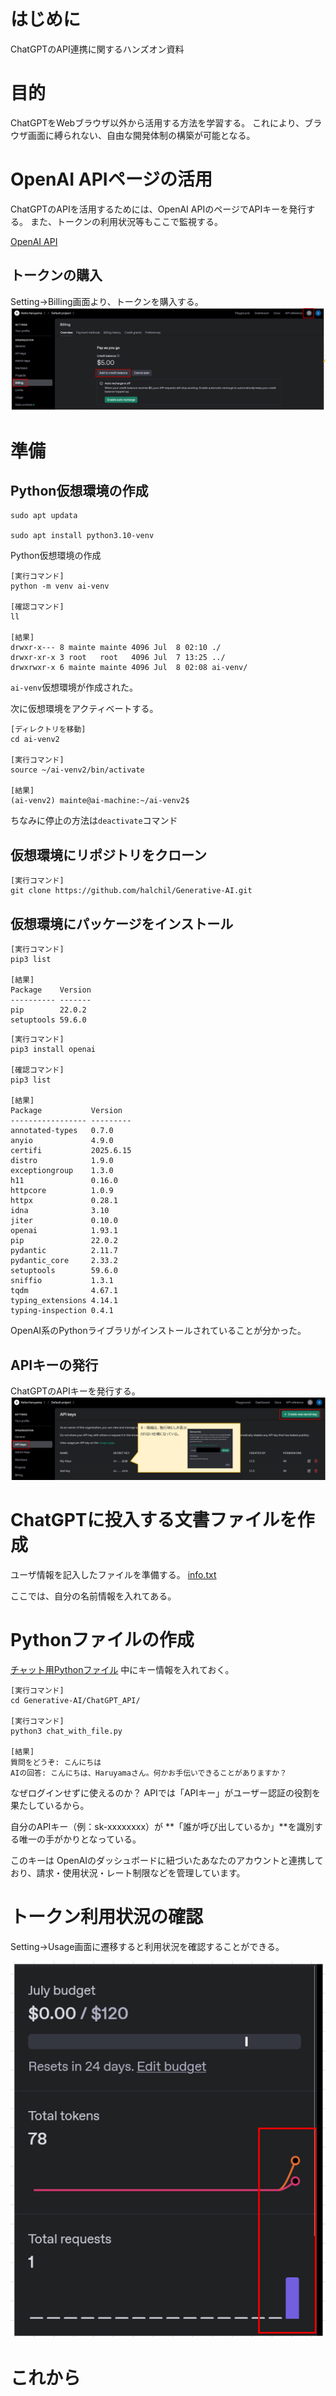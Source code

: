 # はじめに
ChatGPTのAPI連携に関するハンズオン資料

# 目的
ChatGPTをWebブラウザ以外から活用する方法を学習する。
これにより、ブラウザ画面に縛られない、自由な開発体制の構築が可能となる。

# OpenAI APIページの活用

ChatGPTのAPIを活用するためには、OpenAI APIのページでAPIキーを発行する。
また、トークンの利用状況等もここで監視する。

[OpenAI API](https://platform.openai.com/docs/overview)

## トークンの購入
Setting→Billing画面より、トークンを購入する。
![img](./img/img01.png)

# 準備

## Python仮想環境の作成
```
sudo apt updata

sudo apt install python3.10-venv
```

Python仮想環境の作成

```
[実行コマンド]
python -m venv ai-venv

[確認コマンド]
ll

[結果]
drwxr-x--- 8 mainte mainte 4096 Jul  8 02:10 ./
drwxr-xr-x 3 root   root   4096 Jul  7 13:25 ../
drwxrwxr-x 6 mainte mainte 4096 Jul  8 02:08 ai-venv/
```

`ai-venv`仮想環境が作成された。

次に仮想環境をアクティベートする。

```
[ディレクトリを移動]
cd ai-venv2

[実行コマンド]
source ~/ai-venv2/bin/activate

[結果]
(ai-venv2) mainte@ai-machine:~/ai-venv2$ 
```

ちなみに停止の方法は`deactivate`コマンド

## 仮想環境にリポジトリをクローン

```
[実行コマンド]
git clone https://github.com/halchil/Generative-AI.git
```

## 仮想環境にパッケージをインストール
```
[実行コマンド]
pip3 list

[結果]
Package    Version
---------- -------
pip        22.0.2
setuptools 59.6.0
```

```
[実行コマンド]
pip3 install openai

[確認コマンド]
pip3 list

[結果]
Package           Version
----------------- ---------
annotated-types   0.7.0
anyio             4.9.0
certifi           2025.6.15
distro            1.9.0
exceptiongroup    1.3.0
h11               0.16.0
httpcore          1.0.9
httpx             0.28.1
idna              3.10
jiter             0.10.0
openai            1.93.1
pip               22.0.2
pydantic          2.11.7
pydantic_core     2.33.2
setuptools        59.6.0
sniffio           1.3.1
tqdm              4.67.1
typing_extensions 4.14.1
typing-inspection 0.4.1
```
OpenAI系のPythonライブラリがインストールされていることが分かった。

## APIキーの発行
ChatGPTのAPIキーを発行する。
![img](./img/img02.png)

# ChatGPTに投入する文書ファイルを作成

ユーザ情報を記入したファイルを準備する。
[info.txt](./info.txt)

ここでは、自分の名前情報を入れてある。

# Pythonファイルの作成

[チャット用Pythonファイル](./chat_with_file.py)
中にキー情報を入れておく。

```
[実行コマンド]
cd Generative-AI/ChatGPT_API/

[実行コマンド]
python3 chat_with_file.py 

[結果]
質問をどうぞ: こんにちは
AIの回答: こんにちは、Haruyamaさん。何かお手伝いできることがありますか？
```

なぜログインせずに使えるのか？
APIでは「APIキー」がユーザー認証の役割を果たしているから。

自分のAPIキー（例：sk-xxxxxxxx）が **「誰が呼び出しているか」**を識別する唯一の手がかりとなっている。

このキーは OpenAIのダッシュボードに紐づいたあなたのアカウントと連携しており、請求・使用状況・レート制限などを管理しています。

# トークン利用状況の確認

Setting→Usage画面に遷移すると利用状況を確認することができる。

![img](./img/img03.png)

# これから
